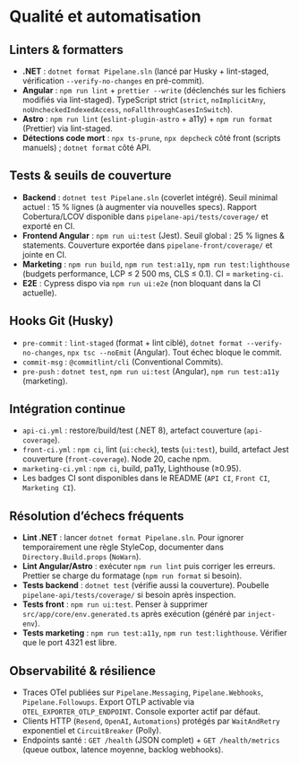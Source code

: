 # Qualité et automatisation

## Linters & formatters
- **.NET** : `dotnet format Pipelane.sln` (lancé par Husky + lint-staged, vérification `--verify-no-changes` en pré-commit).
- **Angular** : `npm run lint` + `prettier --write` (déclenchés sur les fichiers modifiés via lint-staged). TypeScript strict (`strict`, `noImplicitAny`, `noUncheckedIndexedAccess`, `noFallthroughCasesInSwitch`).
- **Astro** : `npm run lint` (`eslint-plugin-astro` + a11y) + `npm run format` (Prettier) via lint-staged.
- **Détections code mort** : `npx ts-prune`, `npx depcheck` côté front (scripts manuels) ; `dotnet format` côté API.

## Tests & seuils de couverture
- **Backend** : `dotnet test Pipelane.sln` (coverlet intégré). Seuil minimal actuel : 15 % lignes (à augmenter via nouvelles specs). Rapport Cobertura/LCOV disponible dans `pipelane-api/tests/coverage/` et exporté en CI.
- **Frontend Angular** : `npm run ui:test` (Jest). Seuil global : 25 % lignes & statements. Couverture exportée dans `pipelane-front/coverage/` et jointe en CI.
- **Marketing** : `npm run build`, `npm run test:a11y`, `npm run test:lighthouse` (budgets performance, LCP ≤ 2 500 ms, CLS ≤ 0.1). CI = `marketing-ci`.
- **E2E** : Cypress dispo via `npm run ui:e2e` (non bloquant dans la CI actuelle).

## Hooks Git (Husky)
- `pre-commit` : `lint-staged` (format + lint ciblé), `dotnet format --verify-no-changes`, `npx tsc --noEmit` (Angular). Tout échec bloque le commit.
- `commit-msg` : `@commitlint/cli` (Conventional Commits).
- `pre-push` : `dotnet test`, `npm run ui:test` (Angular), `npm run test:a11y` (marketing).

## Intégration continue
- `api-ci.yml` : restore/build/test (.NET 8), artefact couverture (`api-coverage`).
- `front-ci.yml` : `npm ci`, lint (`ui:check`), tests (`ui:test`), build, artefact Jest couverture (`front-coverage`). Node 20, cache npm.
- `marketing-ci.yml` : `npm ci`, build, pa11y, Lighthouse (≥0.95). 
- Les badges CI sont disponibles dans le README (`API CI`, `Front CI`, `Marketing CI`).

## Résolution d’échecs fréquents
- **Lint .NET** : lancer `dotnet format Pipelane.sln`. Pour ignorer temporairement une règle StyleCop, documenter dans `Directory.Build.props` (`NoWarn`). 
- **Lint Angular/Astro** : exécuter `npm run lint` puis corriger les erreurs. Prettier se charge du formatage (`npm run format` si besoin).
- **Tests backend** : `dotnet test` (vérifie aussi la couverture). Poubelle `pipelane-api/tests/coverage/` si besoin après inspection.
- **Tests front** : `npm run ui:test`. Penser à supprimer `src/app/core/env.generated.ts` après exécution (généré par `inject-env`).
- **Tests marketing** : `npm run test:a11y`, `npm run test:lighthouse`. Vérifier que le port 4321 est libre.

## Observabilité & résilience
- Traces OTel publiées sur `Pipelane.Messaging`, `Pipelane.Webhooks`, `Pipelane.Followups`. Export OTLP activable via `OTEL_EXPORTER_OTLP_ENDPOINT`. Console exporter actif par défaut.
- Clients HTTP (`Resend`, `OpenAI`, `Automations`) protégés par `WaitAndRetry` exponentiel et `CircuitBreaker` (Polly).
- Endpoints santé : `GET /health` (JSON complet) + `GET /health/metrics` (queue outbox, latence moyenne, backlog webhooks).
